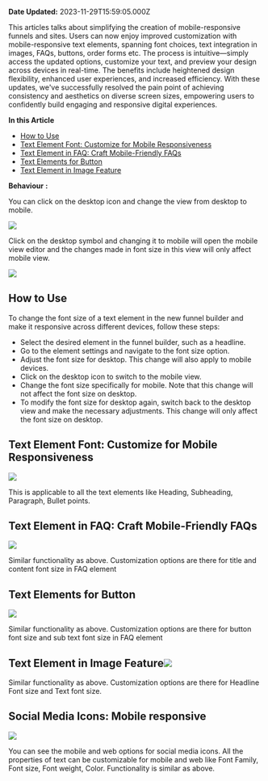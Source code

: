 **Date Updated:** 2023-11-29T15:59:05.000Z

This articles talks about simplifying the creation of mobile-responsive funnels and sites. Users can now enjoy improved customization with mobile-responsive text elements, spanning font choices, text integration in images, FAQs, buttons, order forms etc. The process is intuitive—simply access the updated options, customize your text, and preview your design across devices in real-time. The benefits include heightened design flexibility, enhanced user experiences, and increased efficiency. With these updates, we've successfully resolved the pain point of achieving consistency and aesthetics on diverse screen sizes, empowering users to confidently build engaging and responsive digital experiences.

  
**In this Article**

   * [How to Use](#How-to-Use)
   * [Text Element Font: Customize for Mobile Responsiveness](#Text-Element-Font%3A-Customize-for-Mobile-Responsiveness)
   * [Text Element in FAQ: Craft Mobile-Friendly FAQs](#Text-Element-in-FAQ%3A-Craft-Mobile-Friendly-FAQs)
   * [Text Elements for Button](#Text-Elements-for-Button)
   * [Text Element in Image Feature](#Text-Element-in-Image-Feature)
  
  
**Behaviour** **:** 

  
You can click on the desktop icon and change the view from desktop to mobile.

![](https://s3.amazonaws.com/cdn.freshdesk.com/data/helpdesk/attachments/production/155013335173/original/UN-9I5HdTnbwy_KXflB9QmqKGkGovDISZQ.png?1700657084)

  
Click on the desktop symbol and changing it to mobile will open the mobile view editor and the changes made in font size in this view will only affect mobile view.

![](https://s3.amazonaws.com/cdn.freshdesk.com/data/helpdesk/attachments/production/155013334987/original/ZzNKr1z-7yCYki513yJUA_u54z7tlOCewA.png?1700656992)

  
## How to Use

To change the font size of a text element in the new funnel builder and make it responsive across different devices, follow these steps:

* Select the desired element in the funnel builder, such as a headline.
* Go to the element settings and navigate to the font size option.
* Adjust the font size for desktop. This change will also apply to mobile devices.
* Click on the desktop icon to switch to the mobile view.
* Change the font size specifically for mobile. Note that this change will not affect the font size on desktop.
* To modify the font size for desktop again, switch back to the desktop view and make the necessary adjustments. This change will only affect the font size on desktop.

  
## Text Element Font: Customize for Mobile Responsiveness

  
![](https://s3.amazonaws.com/cdn.freshdesk.com/data/helpdesk/attachments/production/155013335868/original/mroyLnBdE8cBv3-kyjWuiv2JW0Zlcpb8TA.png?1700657313)

This is applicable to all the text elements like Heading, Subheading, Paragraph, Bullet points.

  
## Text Element in FAQ: Craft Mobile-Friendly FAQs

  
![](https://s3.amazonaws.com/cdn.freshdesk.com/data/helpdesk/attachments/production/155013334719/original/4xOt88prb2mxZns3ZibZTrrGbeLWvdyWzA.png?1700656901)

Similar functionality as above. Customization options are there for title and content font size in FAQ element
  
  
## Text Elements for Button

  
![](https://s3.amazonaws.com/cdn.freshdesk.com/data/helpdesk/attachments/production/155013336361/original/ejBwWdU1fIJHBBCqOQSCYc-dTW9I_SssBg.png?1700657480)

Similar functionality as above. Customization options are there for button font size and sub text font size in FAQ element

  
## Text Element in Image Feature![](https://s3.amazonaws.com/cdn.freshdesk.com/data/helpdesk/attachments/production/155013336525/original/Uq0agT5ti1F8Q1co_C1vVci2odDKtdY6rA.png?1700657539)

Similar functionality as above. Customization options are there for Headline Font size and Text font size.
  
  
## Social Media Icons: Mobile responsive

![](https://s3.amazonaws.com/cdn.freshdesk.com/data/helpdesk/attachments/production/155013912777/original/cVTtfalday9OtBaRvy__9Zqiy8wElTTD4g.png?1701253632)

  
You can see the mobile and web options for social media icons. All the properties of text can be customizable for mobile and web like Font Family, Font size, Font weight, Color. Functionality is similar as above.
  
  